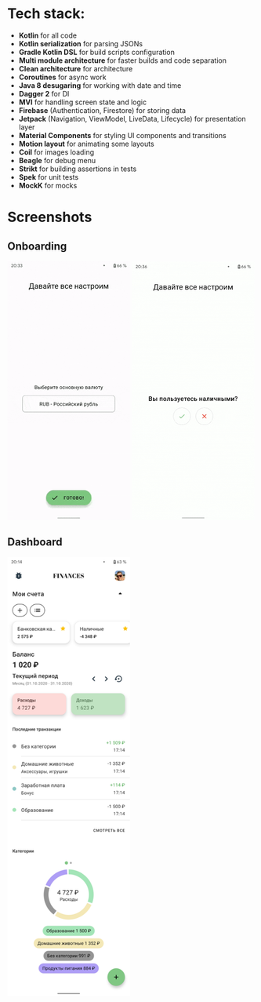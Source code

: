 # Tech stack:
- **Kotlin** for all code
- **Kotlin serialization** for parsing JSONs
- **Gradle Kotlin DSL** for build scripts configuration
- **Multi module architecture** for faster builds and code separation
- **Clean architecture** for architecture
- **Coroutines** for async work
- **Java 8 desugaring** for working with date and time
- **Dagger 2** for DI
- **MVI** for handling screen state and logic
- **Firebase** (Authentication, Firestore) for storing data
- **Jetpack** (Navigation, ViewModel, LiveData, Lifecycle) for presentation layer
- **Material Components** for styling UI components and transitions
- **Motion layout** for animating some layouts
- **Coil** for images loading
- **Beagle** for debug menu
- **Strikt** for building assertions in tests
- **Spek** for unit tests
- **MockK** for mocks
# Screenshots
## Onboarding
<img src="screenshots/currency.gif"  width="250"  />
<img src="screenshots/onboarding.gif"  width="250"  />

## Dashboard
<img src="screenshots/dashboard.jpg" width="250" />